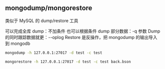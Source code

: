 ## mongodump/mongorestore

类似于 MySQL 的 dump/restore 工具

可以完成全库 dump：不加条件
也可以根据条件 dump 部分数据：-q 参数
Dump 的同时跟踪数据就更：--oplog
Restore 是反操作，把 mongodump 的输出导入到 mongodb

```bash
mongodump -h 127.0.0.1:27017 -d test -c test

mongorestore -h 127.0.0.1:27017 -d test -c test back.bson
```